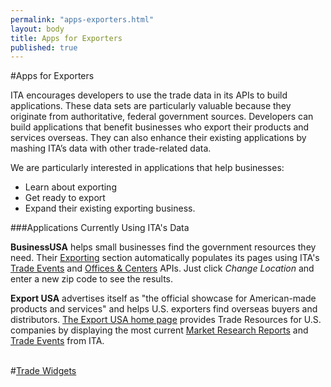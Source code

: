 ```yaml
--- 
permalink: "apps-exporters.html" 
layout: body 
title: Apps for Exporters 
published: true 
---
```


#Apps for Exporters

ITA encourages developers to use the trade data in its APIs to build applications.  These data sets are particularly valuable because they originate from authoritative, federal government sources.  Developers can build applications that benefit businesses who export their products and services overseas.  They can also enhance their existing applications by mashing ITA’s data with other trade-related data.

We are particularly interested in applications that help businesses:

* Learn about exporting
* Get ready to export
* Expand their existing exporting business.

###Applications Currently Using ITA's Data

**BusinessUSA** helps small businesses find the government resources they need.  Their [Exporting](http://business.usa.gov/export) section automatically populates its pages using ITA's [Trade Events](trade-events.html) and [Offices & Centers](ita-office-locations.html) APIs.  Just click *Change Location* and enter a new zip code to see the results.

**Export USA** advertises itself as "the official showcase for American-made products and services" and helps U.S. exporters find overseas buyers and distributors.  [The Export USA home page](http://www.thinkglobal.us) provides Trade Resources for U.S. companies by displaying the most current [Market Research Reports](market-research-library.html) and [Trade Events](trade-events.html) from ITA.

</br>
#<a href="widgets.html">Trade Widgets</a>
